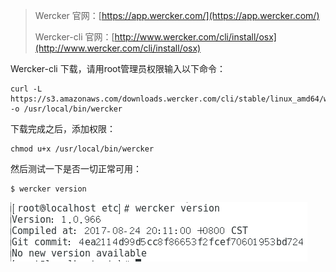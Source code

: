 > Wercker 官网：[https://app.wercker.com/](https://app.wercker.com/)
>
> Wercker-cli 官网：[http://www.wercker.com/cli/install/osx](http://www.wercker.com/cli/install/osx)

Wercker-cli 下载，请用root管理员权限输入以下命令：

```
curl -L https://s3.amazonaws.com/downloads.wercker.com/cli/stable/linux_amd64/wercker -o /usr/local/bin/wercker
```

下载完成之后，添加权限：

```
chmod u+x /usr/local/bin/wercker
```

然后测试一下是否一切正常可用：

```
$ wercker version
```

![](/assets/123123d55dd8saassa09as9jcjxcxcx.png)

